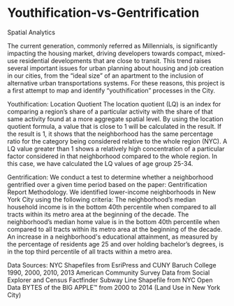 # Youthification-vs-Gentrification
Spatial Analytics 

The current  generation, commonly referred as Millennials, is significantly  impacting the housing market, driving developers towards compact, mixed-use residential  developments that are close to transit. This trend raises several important issues for urban planning about housing and job creation in our cities, from the “ideal size” of an apartment  to the inclusion of alternative urban transportations systems.  For these reasons, this project is a first attempt to map and identify “youthification” processes in the City.

Youthification: Location Quotient
The location quotient (LQ) is an index for comparing a region’s share of a particular activity with the share of that same activity found at a more aggregate spatial level. By using the location quotient formula, a value that is close to 1 will be calculated in the result. If the result is 1, it shows that the neighborhood has the same percentage ratio for the category being considered relative to the whole region (NYC). A LQ value greater than 1 shows a relatively high concentration of a particular factor considered in that neighborhood compared to the whole region. In this case,  we have calculated the LQ values of age group 25-34.

Gentrification: 
We conduct a test to determine whether a neighborhood gentrified over a given time period based on the paper: Gentrification Report Methodology. We identified lower-income neighborhoods in New York City using the following criteria:
The neighborhood’s median household income is in the bottom 40th percentile when compared to all tracts within its metro area at the beginning of the decade.
The neighborhood’s median home value is in the bottom 40th percentile when compared to all tracts within its metro area at the beginning of the decade.
An increase in a neighborhood's educational attainment, as measured by the percentage of residents age 25 and over holding bachelor’s degrees, is in the top third percentile of all tracts within a metro area.

Data Sources: 
NYC Shapefiles from EsriPress and CUNY Baruch College
1990, 2000, 2010, 2013 American Community Survey Data from Social Explorer and Census Factfinder
Subway Line Shapefile from NYC Open Data
BYTES of the BIG APPLE™ from 2000 to 2014 (Land Use in New York City)
